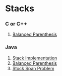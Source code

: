# Stacks

### C or C++

1. [Balanced Parenthesis](c-or-cpp/balanced-parenthesis.cpp)

### Java 

1. [Stack Implementation](java/stack.java)
2. [Balanced Parenthesis](java/balanced-paranthesis.java)
3. [Stock Span Problem](java/the-stock-span-problem.java)
